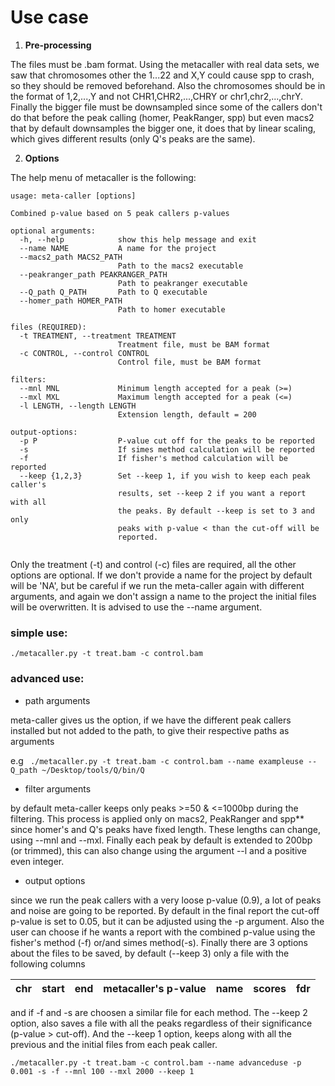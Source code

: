 # Use case



1. **Pre-processing**

The files must be .bam format. Using the metacaller with real data sets, we saw that chromosomes other the 1...22 and X,Y could cause spp to crash, so they should be removed beforehand. Also the chromosomes should be in the format of 1,2,...,Y and not CHR1,CHR2,...,CHRY or chr1,chr2,...,chrY. Finally the bigger file must be downsampled since some of the callers don't do that before the peak calling (homer, PeakRanger, spp) but even macs2 that by default downsamples the bigger one, it does that by linear scaling, which gives different results (only Q's peaks are the same).

2. **Options**

The help menu of metacaller is the following:

```
usage: meta-caller [options]

Combined p-value based on 5 peak callers p-values

optional arguments:
  -h, --help            show this help message and exit
  --name NAME           A name for the project
  --macs2_path MACS2_PATH
                        Path to the macs2 executable
  --peakranger_path PEAKRANGER_PATH
                        Path to peakranger executable
  --Q_path Q_PATH       Path to Q executable
  --homer_path HOMER_PATH
                        Path to homer executable

files (REQUIRED):
  -t TREATMENT, --treatment TREATMENT
                        Treatment file, must be BAM format
  -c CONTROL, --control CONTROL
                        Control file, must be BAM format

filters:
  --mnl MNL             Minimum length accepted for a peak (>=)
  --mxl MXL             Maximum length accepted for a peak (<=)
  -l LENGTH, --length LENGTH
                        Extension length, default = 200

output-options:
  -p P                  P-value cut off for the peaks to be reported
  -s                    If simes method calculation will be reported
  -f                    If fisher's method calculation will be reported
  --keep {1,2,3}        Set --keep 1, if you wish to keep each peak caller's
                        results, set --keep 2 if you want a report with all
                        the peaks. By default --keep is set to 3 and only
                        peaks with p-value < than the cut-off will be
                        reported.
                        
```

Only the treatment (-t) and control (-c) files are required, all the other options are optional. If we don't provide a name for the project by default will be 'NA', but be careful if we run the meta-caller again with different arguments, and again we don't assign a name to the project the initial files will be overwritten. It is advised to use the --name argument. 

### simple use:

``` ./metacaller.py -t treat.bam -c control.bam ```

### advanced use:

- path arguments

meta-caller gives us the option, if we have the different peak callers installed but not added to the path, to give their respective paths as arguments 

e.g ``` ./metacaller.py -t treat.bam -c control.bam --name exampleuse --Q_path ~/Desktop/tools/Q/bin/Q```


- filter arguments

by default meta-caller keeps only peaks >=50 & <=1000bp during the filtering. This process is applied only on macs2, PeakRanger and spp** since homer's and Q's peaks have fixed length. These lengths can change, using --mnl and --mxl. Finally each peak by default is extended to 200bp (or trimmed), this can also change using the argument --l and a positive even integer. 

- output options

since we run the peak callers with a very loose p-value (0.9), a lot of peaks and noise are going to be reported. By default in the final report the cut-off p-value is set to 0.05, but it can be adjusted using the -p argument. Also the user can choose if he wants a report with the combined p-value using the fisher's method (-f) or/and simes method(-s). Finally there are 3 options about the files to be saved, by default (--keep 3) only a file with the following columns

|chr|start|end|metacaller's p-value|name|scores|fdr|
|---|-----|---|--------------------|----|------|---|

and if -f and -s are choosen a similar file for each method. The --keep 2 option, also saves a file with all the peaks regardless of their significance (p-value > cut-off). And the --keep 1 option, keeps along with all the previous and the initial files from each peak caller. 

 ```./metacaller.py -t treat.bam -c control.bam --name advanceduse -p 0.001 -s -f --mnl 100 --mxl 2000 --keep 1```

